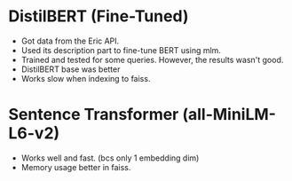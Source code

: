 # DistilBERT (Fine-Tuned)

- Got data from the Eric API.
- Used its description part to fine-tune BERT using mlm.
- Trained and tested for some queries. However, the results wasn't good.
- DistilBERT base was better
- Works slow when indexing to faiss.

# Sentence Transformer (all-MiniLM-L6-v2)

- Works well and fast. (bcs only 1 embedding dim)
- Memory usage better in faiss.
